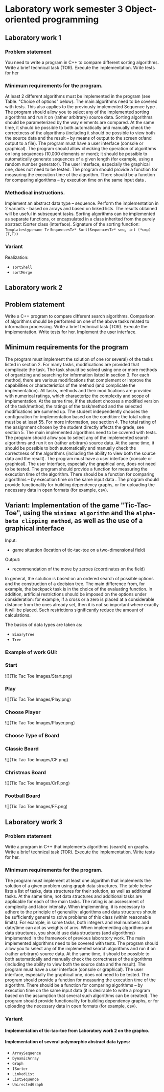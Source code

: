 # Laboratory work semester 3 Object-oriented programming

## Laboratory work 1

### Problem statement
You need to write a program in C++ to compare different sorting algorithms. Write a brief technical task (TOR). Execute the implementation. Write tests for her

### Minimum requirements for the program. 
At least 2 different algorithms must be implemented in the program (see Table. "Choice of options" below). The main algorithms need to be covered with tests. This also applies to the previously implemented Sequence type . The program should allow you to select any of the implemented sorting algorithms and run it on (rather arbitrary) source data. Sorting algorithms should be parameterized by the way elements are compared. At the same time, it should be possible to both automatically and manually check the correctness of the algorithms (including it should be possible to view both the source data and the result – by means of output to the screen or/and output to a file). The program must have a user interface (console or graphical). The program should allow checking the operation of algorithms on long sequences (10,000 elements or more); it should be possible to automatically generate sequences of a given length (for example, using a random number generator). The user interface, especially the graphical one, does not need to be tested. The program should provide a function for measuring the execution time of the algorithm. There should be a function for comparing algorithms – by execution time on the same input data .
### Methodical instructions. 
Implement an abstract data type – sequence. Perform the implementation in 2 variants - based on arrays and based on linked lists. The results obtained will be useful in subsequent tasks. Sorting algorithms can be implemented as separate functions, or encapsulated in a class inherited from the purely abstract ISorter class (interface). Signature of the sorting function:
`Template<typename T>`
`Sequence<T>* Sort(Sequence<T>* seq, int (*cmp)(T,T))`
### Variant
Realization:
+ `sortShell`
+ `sortMerge`

## Laboratory work 2

## Problem statement
Write a C++ program to compare different search algorithms. Comparison of algorithms should be performed on one of the above tasks related to information processing. Write a brief technical task (TOR). Execute the implementation. Write tests for her. Implement the user interface.

## Minimum requirements for the program
The program must implement the solution of one (or several) of the tasks listed in section 2. For many tasks, modifications are provided that complicate the task. The task should be solved using one or more methods of organizing and searching for information listed in section 3. For each method, there are various modifications that complement or improve the capabilities or characteristics of the method (and complicate the implementation). All tasks, methods and their modifications are provided with numerical ratings, which characterize the complexity and scope of implementation. At the same time, if the student chooses a modified version of the task/method, the ratings of the task/method and the selected modifications are summed up. The student independently chooses the configuration for implementation based on the condition: the total rating must be at least 55. For more information, see section 4. The total rating of the assignment chosen by the student directly affects the grade, see section 5.
The main implemented algorithms need to be covered with tests. The program should allow you to select any of the implemented search algorithms and run it on (rather arbitrary) source data. At the same time, it should be possible to both automatically and manually check the correctness of the algorithms (including the ability to view both the source data and the result). The program must have a user interface (console or graphical). The user interface, especially the graphical one, does not need to be tested. The program should provide a function for measuring the execution time of the algorithm. There should be a function for comparing algorithms – by execution time on the same input data . The program should provide functionality for building dependency graphs, or for uploading the necessary data in open formats (for example, csv).

## Variant: Implementation of the game "Tic-Tac-Toe", using the `minimax algorithm` and the `alpha-beta clipping method`, as well as the use of a graphical interface

Input:
 + game situation (location of tic-tac-toe on a two-dimensional field)


Output:
 + recommendation of the move by zeroes (coordinates on the field)

In general, the solution is based on an ordered search of possible options and the construction of a decision tree. The main difference from, for example, the backpack task is in the choice of the evaluating function. In addition, artificial restrictions should be imposed on the options under consideration: for example, if a cross or a zero is placed at a considerable distance from the ones already set, then it is not so important where exactly it will be placed. Such restrictions significantly reduce the amount of calculations.

The basics of data types are taken as:
+ `BinaryTree`
+ `Tree`

### Example of work GUI:

### Start

![](Tic Tac Toe Images/Start.png)

### Play

![](Tic Tac Toe Images/Play.png)

### Choose Player

![](Tic Tac Toe Images/Player.png)

### Choose Type of Board

### Classic Board
![](Tic Tac Toe Images/CF.png) 

### Christmas Board
![](Tic Tac Toe Images/CrF.png) 

### Football Board
![](Tic Tac Toe Images/FF.png) 

## Laboratory work 3

### Problem statement
Write a program in C++ that implements algorithms (search) on graphs. Write a brief technical task (TOR). Execute the implementation. Write tests for her.

### Minimum requirements for the program. 
The program must implement at least one algorithm that implements the solution of a given problem using graph data structures. The table below lists a list of tasks, data structures for their solution, as well as additional tasks. At the same time, not data structures and additional tasks are applicable for each of the main tasks. The rating is an assessment of complexity and labor intensity.
When implementing, it is necessary to adhere to the principle of generality: algorithms and data structures should be sufficiently general to solve problems of this class (within reasonable limits). For example, in some tasks, both integers and real numbers and date/time can act as weights of arcs. 
When implementing algorithms and data structures, you should use data structures (and algorithms) implemented in the framework of previous laboratory work.
The main implemented algorithms need to be covered with tests. The program should allow you to select any of the implemented search algorithms and run it on (rather arbitrary) source data. At the same time, it should be possible to both automatically and manually check the correctness of the algorithms (including the ability to view both the source data and the result). The program must have a user interface (console or graphical). The user interface, especially the graphical one, does not need to be tested. The program should provide a function for measuring the execution time of the algorithm. There should be a function for comparing algorithms – by execution time on the same input data (it is desirable to write a program based on the assumption that several such algorithms can be created). The program should provide functionality for building dependency graphs, or for uploading the necessary data in open formats (for example, csv).


### Variant

#### Implementation of tic-tac-toe from Laboratory work 2 on the graphю.
#### Implementation of several polymorphic abstract data types:
+ `ArraySequence`
+ `DynamicArray`
+ `Graph`
+ `ISorter`
+ `LinkedList`
+ `ListSequence`
+ `UnirectedGraph`


